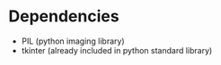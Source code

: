 # Dependencies

- PIL (python imaging library)
- tkinter (already included in python standard library)
